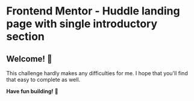 # Frontend Mentor - Huddle landing page with single introductory section

## Welcome! 👋

This challenge hardly makes any difficulties for me. I hope that you'll find that easy to complete as well.

**Have fun building!** 🚀
